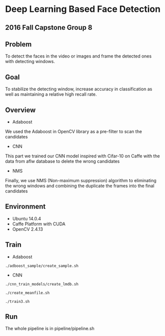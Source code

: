 # Deep Learning Based Face Detection

## 2016 Fall Capstone Group 8

## Problem

To detect the faces in the video or images  and frame the detected ones with detecting windows.

## Goal

 To stabilize the detecting window, increase accuracy in classification as well as maintaining a relative high recall rate. 

## Overview

* Adaboost

We used the Adaboost in OpenCV library as a pre-filter to scan the candidates

* CNN

This part we trained our CNN model inspired with Cifar-10 on Caffe  with the data from aflw database to delete the  wrong candidates

* NMS

Finally, we use NMS (Non-maximum suppression) algorithm to eliminating the wrong windows and combining the duplicate the frames into the final candidates

## Environment

* Ubuntu 14.0.4
* Caffe Platform with CUDA
* OpenCV 2.4.13

## Train

* Adaboost

`./adboost_sample/create_sample.sh`

* CNN

`./cnn_train_models/create_lmdb.sh`

`./create_meanfile.sh`

`./train3.sh`

## Run

The whole pipeline is in pipeline/pipeline.sh

